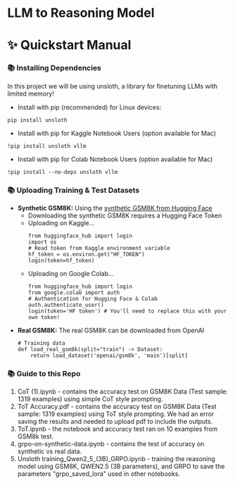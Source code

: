 # LLM to Reasoning Model 

# ✨ Quickstart Manual
### 📚 Installing Dependencies 
In this project we will be using unsloth, a library for finetuning LLMs with limited memory! 
- Install with pip (recommended) for Linux devices:
```
pip install unsloth
```
- Install with pip for Kaggle Notebook Users (option available for Mac)
```
!pip install unsloth vllm
```
- Install with pip for Colab Notebook Users (option available for Mac)
```
!pip install --no-deps unsloth vllm
```
### 📚 Uploading Training & Test Datasets
- **Synthetic GSM8K:** Using the [synthetic GSM8K from Hugging Face]([url](https://huggingface.co/datasets/gretelai/gsm8k-synthetic-diverse-8b))
  - Downloading the synthetic GSM8K requires a Hugging Face Token
  - Uploading on Kaggle...
    ```
    from huggingface_hub import login
    import os
    # Read token from Kaggle environment variable
    hf_token = os.environ.get("HF_TOKEN")
    login(token=hf_token)
    ```
  - Uploading on Google Colab...
    ```
    from huggingface_hub import login
    from google.colab import auth
    # Authentication for Hugging Face & Colab
    auth.authenticate_user()
    login(token='HF token') # You'll need to replace this with your own token!
    ```
- **Real GSM8K:** The real GSM8K can be downloaded from OpenAI
  ```
  # Training data 
  def load_real_gsm8k(split="train") -> Dataset:
      return load_dataset('openai/gsm8k', 'main')[split]
  ```
### 📚 Guide to this Repo
1. CoT (1).ipynb - contains the accuracy test on GSM8K Data (Test sample: 1319 examples) using simple CoT style prompting.
2. ToT Accuracy.pdf - contains the accuracy test on GSM8K Data (Test sample: 1319 examples) using ToT style prompting. We had an error saving the results and needed to upload pdf to include the outputs.
3. ToT.ipynb - the notebook and accuracy test ran on 10 examples from GSM8k test.
4. grpo-on-synthetic-data.ipynb - contains the test of accuracy on synthetic vs real data.
5. Unsloth training_Qwen2_5_(3B)_GRPO.ipynb - training the reasoning model using GSM8K, QWEN2.5 (3B parameters), and GRPO to save the parameters "grpo_saved_lora" used in other notebooks.
